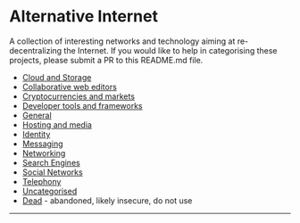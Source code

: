 # Alternative Internet

A collection of interesting networks and technology aiming at re-decentralizing the Internet. If you would like to help in categorising these projects, please submit a PR to this README.md file.



- [Cloud and Storage](cloud_and_storage.md)
- [Collaborative web editors](collaborative_web_editors.md)
- [Cryptocurrencies and markets](cryptocurrencies_and_markets.md)
- [Developer tools and frameworks](developer_tools_and_frameworks.md)
- [General](general.md)
- [Hosting and media](hosting_and_media.md)
- [Identity](identity.md)
- [Messaging](messaging.md)
- [Networking](networking.md)
- [Search Engines](search_engines.md)
- [Social Networks](social_networks.md)
- [Telephony](telephony.md)
- [Uncategorised](uncategorised.md)
- [Dead](dead.md) - abandoned, likely insecure, do not use

----

